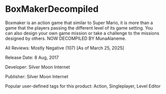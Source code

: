 # BoxMakerDecompiled
Boxmaker is an action game that similar to Super Mario, it is more than a game that the players passing the different level of its game setting. You can also design your own game mission or take a challenge to the missions designed by others. NOW DECOMPILED BY MunaAlaneme.

All Reviews:
Mostly Negative (107) [As of March 25, 2025]

Release Date:
8 Aug, 2017

Developer:
Silver Moon Internet

Publisher:
Silver Moon Internet

Popular user-defined tags for this product:
Action, Singleplayer, Level Editor
